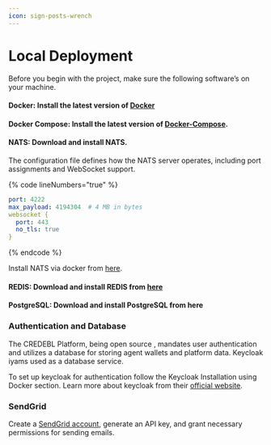 ```yaml
---
icon: sign-posts-wrench
---
```


# Local Deployment

Before you begin with the project, make sure the following software’s on your machine.

#### **Docker:** Install the latest version of [Docker](https://docs.docker.com/engine/install)

#### **Docker Compose:** Install the **latest version** of [Docker-Compose](https://docs.docker.com/compose/install).

#### **NATS:** Download and install NATS.

The configuration file defines how the NATS server operates, including port assignments and WebSocket support.

{% code lineNumbers="true" %}
```yaml
port: 4222
max_payload: 4194304  # 4 MB in bytes
websocket {
  port: 443
  no_tls: true
}
```
{% endcode %}

Install NATS via docker from [here](https://docs.nats.io/running-a-nats-service/introduction/running#docker).

#### **REDIS:** Download and install REDIS from [here](https://redis.io/docs/latest/operate/oss\_and\_stack/install/install-stack/docker/)

#### **PostgreSQL:** Download and install PostgreSQL from here

### **Authentication and Database**

The CREDEBL Platform, being open source , mandates user authentication and utilizes a database for storing agent wallets and platform data. Keycloak iyams used as a database service.

To set up keycloak for authentication follow the Keycloak Installation using Docker section. Learn more about keycloak from their [official website](https://www.keycloak.org/).

### **SendGrid**

Create a [SendGrid account](https://sendgrid.com/), generate an API key, and grant necessary permissions for sending emails.
